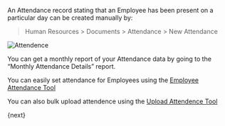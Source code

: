 <!-- add-breadcrumbs -->
An Attendance record stating that an Employee has been present on a particular
day can be created manually by:

> Human Resources > Documents > Attendance > New Attendance

<img class="screenshot" alt="Attendence" src="{{docs_base_url}}/assets/img/human-resources/attendence.png">

You can get a monthly report of your Attendance data by going to the “Monthly
Attendance Details” report.

You can easily set attendance for Employees using the [Employee Attendance Tool]({{docs_base_url}}/user/manual/en/human-resources/tools/employee-attendance-tool.html)

You can also bulk upload attendence using the [Upload Attendence Tool]({{docs_base_url}}/user/manual/en/human-resources/tools/upload-attendance.html)

{next}
